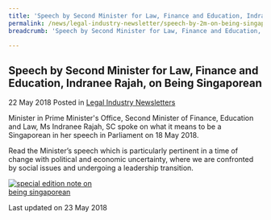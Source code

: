 ```yaml
---
title: 'Speech by Second Minister for Law, Finance and Education, Indranee Rajah, on Being Singaporean'
permalink: /news/legal-industry-newsletter/speech-by-2m-on-being-singaporean/
breadcrumb: 'Speech by Second Minister for Law, Finance and Education, Indranee Rajah, on Being Singaporean'

---
```



<style>
  .image {width: 200px;}
  .image img {max-width: 100%;}
</style>

Speech by Second Minister for Law, Finance and Education, Indranee Rajah, on Being Singaporean
---

22 May 2018 Posted in [Legal Industry Newsletters](/news/legal-industry-newsletters/)

Minister in Prime Minister's Office, Second Minister of Finance, Education and Law, Ms Indranee Rajah, SC spoke on what it means to be a Singaporean in her speech in Parliament on 18 May 2018.

Read the Minister’s speech which is particularly pertinent in a time of change with political and economic uncertainty, where we are confronted by social issues and undergoing a leadership transition.

<div class="image">
  <a href="/files/SpecialEditionNoteonBeingSingaporean.pdf"><img src="/images/1527047602195.jpg/" title="special edition note on being singaporean" alt="special edition note on being singaporean"></a>
</div>

<p class="right-side-updated">Last updated on 23 May 2018</p>
